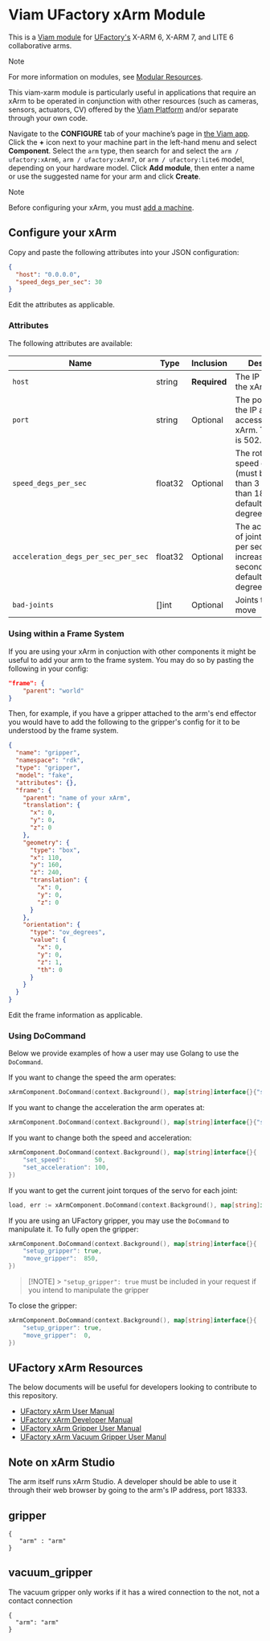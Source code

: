 # Viam UFactory xArm Module

This is a [Viam module](https://docs.viam.com/how-tos/create-module/) for [UFactory's](https://www.ufactory.cc/) X-ARM 6, X-ARM 7, and LITE 6 collaborative arms.

> [!NOTE]
> For more information on modules, see [Modular Resources](https://docs.viam.com/registry/#modular-resources).

This viam-xarm module is particularly useful in applications that require an xArm to be operated in conjunction with other resources (such as cameras, sensors, actuators, CV) offered by the [Viam Platform](https://www.viam.com/) and/or separate through your own code.

Navigate to the **CONFIGURE** tab of your machine’s page in [the Viam app](https://app.viam.com/). Click the **+** icon next to your machine part in the left-hand menu and select **Component**. Select the `arm` type, then search for and select the `arm / ufactory:xArm6`, `arm / ufactory:xArm7`, or `arm / ufactory:lite6` model, depending on your hardware model. Click **Add module**, then enter a name or use the suggested name for your arm and click **Create**.

> [!NOTE]
> Before configuring your xArm, you must [add a machine](https://docs.viam.com/fleet/machines/#add-a-new-machine).

## Configure your xArm

Copy and paste the following attributes into your JSON configuration:

```json
{
  "host": "0.0.0.0",
  "speed_degs_per_sec": 30
}
```

Edit the attributes as applicable.

### Attributes

The following attributes are available:

| Name                                | Type    | Inclusion    | Description                                                                                                      |
|-------------------------------------|---------|--------------|------------------------------------------------------------------------------------------------------------------|
| `host`                              | string  | **Required** | The IP address of the xArm.                                                                                      |
| `port`                              | string  | Optional     | The port at which the IP address accesses the xArm. The default is 502.                                          |
| `speed_degs_per_sec`                | float32 | Optional     | The rotational speed of the joints (must be greater than 3 and less than 180). The default is 50 degrees/second. |
| `acceleration_degs_per_sec_per_sec` | float32 | Optional     | The acceleration of joints in radians per second increase per second. The default is 100 degrees/second^2        |
| `bad-joints`                        | []int   | Optional     | Joints that cannot move                                                                                          |

### Using within a Frame System

If you are using your xArm in conjuction with other components it might be useful to add your arm to the frame system. You may do so by pasting the following in your config:

```json
"frame": {
    "parent": "world"
}
```

Then, for example, if you have a gripper attached to the arm's end effector you would have to add the following to the gripper's config for it to be understood by the frame system.

```json
{
  "name": "gripper",
  "namespace": "rdk",
  "type": "gripper",
  "model": "fake",
  "attributes": {},
  "frame": {
    "parent": "name of your xArm",
    "translation": {
      "x": 0,
      "y": 0,
      "z": 0
    },
    "geometry": {
      "type": "box",
      "x": 110,
      "y": 160,
      "z": 240,
      "translation": {
        "x": 0,
        "y": 0,
        "z": 0
      }
    },
    "orientation": {
      "type": "ov_degrees",
      "value": {
        "x": 0,
        "y": 0,
        "z": 1,
        "th": 0
      }
    }
  }
}
```

Edit the frame information as applicable.

### Using DoCommand

Below we provide examples of how a user may use Golang to use the `DoCommand`.

If you want to change the speed the arm operates:

```go
xArmComponent.DoCommand(context.Background(), map[string]interface{}{"set_speed": 50})
```

If you want to change the acceleration the arm operates at:

```go
xArmComponent.DoCommand(context.Background(), map[string]interface{}{"set_acceleration": 100})
```

If you want to change both the speed and acceleration:

```go
xArmComponent.DoCommand(context.Background(), map[string]interface{}{
    "set_speed":        50,
    "set_acceleration": 100,
})
```

If you want to get the current joint torques of the servo for each joint:

```go
load, err := xArmComponent.DoCommand(context.Background(), map[string]interface{}{"load": ""})
```

If you are using an UFactory gripper, you may use the `DoCommand` to manipulate it.
To fully open the gripper:

```go
xArmComponent.DoCommand(context.Background(), map[string]interface{}{
    "setup_gripper": true,
    "move_gripper":  850,
})
```

> [!NOTE] > `"setup_gripper": true` must be included in your request if you intend to manipulate the gripper

To close the gripper:

```go
xArmComponent.DoCommand(context.Background(), map[string]interface{}{
    "setup_gripper": true,
    "move_gripper":  0,
})
```

## UFactory xArm Resources

The below documents will be useful for developers looking to contribute to this repository.

- [UFactory xArm User Manual](https://www.ufactory.cc/wp-content/uploads/2023/05/xArm-User-Manual-V2.0.0.pdf)
- [UFactory xArm Developer Manual](https://www.ufactory.cc/wp-content/uploads/2023/04/xArm-Developer-Manual-V1.10.0.pdf)
- [UFactory xArm Gripper User Manual](http://download.ufactory.cc/xarm/tool/Gripper%20User%20Manual.pdf?v=1594857600061)
- [UFactory xArm Vacuum Gripper User Manul](https://static.generation-robots.com/media/xArm-Vacuum-Gripper-User-Manual-V1.6.1.pdf)


## Note on xArm Studio

The arm itself runs xArm Studio. A developer should be able to use it through their web browser by going to the arm's IP address, port 18333.

## gripper
```
{
   "arm" : "arm"
}
```

## vacuum_gripper
The vacuum gripper only works if it has a wired connection to the not, not a contact connection
```
{
  "arm": "arm"
}
```
